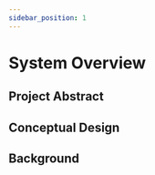 ```yaml
---
sidebar_position: 1
---
```


# System Overview

## Project Abstract

## Conceptual Design


## Background